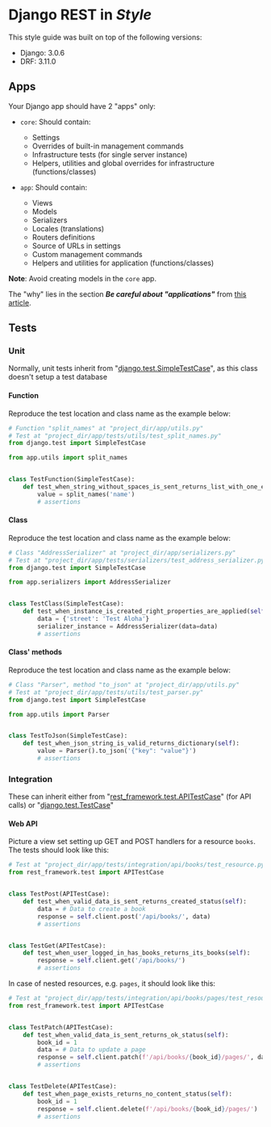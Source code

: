 # Django REST in _Style_

This style guide was built on top of the following versions:

- Django: 3.0.6
- DRF: 3.11.0

## Apps

Your Django app should have 2 "apps" only:

- `core`: Should contain:
  - Settings
  - Overrides of built-in management commands
  - Infrastructure tests (for single server instance)
  - Helpers, utilities and global overrides for infrastructure (functions/classes)

- `app`: Should contain:
  - Views
  - Models
  - Serializers
  - Locales (translations)
  - Routers definitions
  - Source of URLs in settings
  - Custom management commands
  - Helpers and utilities for application (functions/classes)

**Note**: Avoid creating models in the `core` app.

The "why" lies in the section _**Be careful about "applications"**_
from [this article][be-careful-apps-link].

## Tests

### Unit

Normally, unit tests inherit from "[django.test.SimpleTestCase][simpletestcase-django-doc]", as this class doesn't
setup a test database

#### Function

Reproduce the test location and class name as the example below:

```python
# Function "split_names" at "project_dir/app/utils.py"
# Test at "project_dir/app/tests/utils/test_split_names.py"
from django.test import SimpleTestCase

from app.utils import split_names


class TestFunction(SimpleTestCase):
    def test_when_string_without_spaces_is_sent_returns_list_with_one_element(self):
        value = split_names('name')
        # assertions
```

#### Class

Reproduce the test location and class name as the example below:

```python
# Class "AddressSerializer" at "project_dir/app/serializers.py"
# Test at "project_dir/app/tests/serializers/test_address_serializer.py"
from django.test import SimpleTestCase

from app.serializers import AddressSerializer


class TestClass(SimpleTestCase):
    def test_when_instance_is_created_right_properties_are_applied(self):
        data = {'street': 'Test Aloha'}
        serializer_instance = AddressSerializer(data=data)
        # assertions
```

#### Class' methods

Reproduce the test location and class name as the example below:

```python
# Class "Parser", method "to_json" at "project_dir/app/utils.py"
# Test at "project_dir/app/tests/utils/test_parser.py"
from django.test import SimpleTestCase

from app.utils import Parser


class TestToJson(SimpleTestCase):
    def test_when_json_string_is_valid_returns_dictionary(self):
        value = Parser().to_json('{"key": "value"}')
        # assertions
```

### Integration

These can inherit either from "[rest_framework.test.APITestCase][apitestcase-drf-doc]" (for API calls) or
"[django.test.TestCase][testcase-django-doc]"

#### Web API

Picture a view set setting up GET and POST handlers for a resource
`books`. The tests should look like this:

```python
# Test at "project_dir/app/tests/integration/api/books/test_resource.py"
from rest_framework.test import APITestCase


class TestPost(APITestCase):
    def test_when_valid_data_is_sent_returns_created_status(self):
        data = # Data to create a book
        response = self.client.post('/api/books/', data)
        # assertions


class TestGet(APITestCase):
    def test_when_user_logged_in_has_books_returns_its_books(self):
        response = self.client.get('/api/books/')
        # assertions
```

In case of nested resources, e.g. `pages`, it should look like this:

```python
# Test at "project_dir/app/tests/integration/api/books/pages/test_resource.py"
from rest_framework.test import APITestCase


class TestPatch(APITestCase):
    def test_when_valid_data_is_sent_returns_ok_status(self):
        book_id = 1
        data = # Data to update a page
        response = self.client.patch(f'/api/books/{book_id}/pages/', data)
        # assertions


class TestDelete(APITestCase):
    def test_when_page_exists_returns_no_content_status(self):
        book_id = 1
        response = self.client.delete(f'/api/books/{book_id}/pages/')
        # assertions
```

[be-careful-apps-link]: https://blog.doordash.com/tips-for-building-high-quality-django-apps-at-scale-a5a25917b2b5
[simpletestcase-django-doc]: https://docs.djangoproject.com/en/3.0/topics/testing/tools/#simpletestcase
[testcase-django-doc]: https://docs.djangoproject.com/en/3.0/topics/testing/tools/#testcase
[apitestcase-drf-doc]: https://www.django-rest-framework.org/api-guide/testing/#api-test-cases
